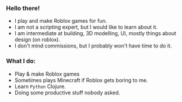 ### Hello there!
- I play and make Roblox games for fun. 
- I am not a scripting expert, but I would like to learn about it.
- I am intermediate at building, 3D modelling, UI, mostly things about design (on roblox).
- I don't mind commissions, but I probably won't have time to do it.

### What I do:
- Play & make Roblox games
- Sometimes plays Minecraft if Roblox gets boring to me.
- Learn `Python` Clojure.
- Doing some productive stuff nobody asked.

